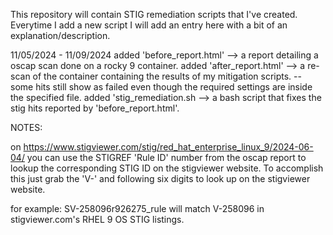 This repository will contain STIG remediation scripts that I've created.
Everytime I add a new script I will add an entry here with a bit of an explanation/description.

11/05/2024 - 11/09/2024
added 'before_report.html' --> a report detailing a oscap scan done on a rocky 9 container.
added 'after_report.html' --> a re-scan of the container containing the results of my mitigation scripts. 
			  -- some hits still show as failed even though the required settings are inside the specified file.
added 'stig_remediation.sh --> a bash script that fixes the stig hits reported by 'before_report.html'.


NOTES: 

on https://www.stigviewer.com/stig/red_hat_enterprise_linux_9/2024-06-04/ you can use the STIGREF 'Rule ID' number from the oscap report to lookup the corresponding
STIG ID on the stigviewer website. To accomplish this just grab the 'V-' and following six digits to look up on the stigviewer website. 

for example: SV-258096r926275_rule will match V-258096 in stigviewer.com's RHEL 9 OS STIG listings. 

